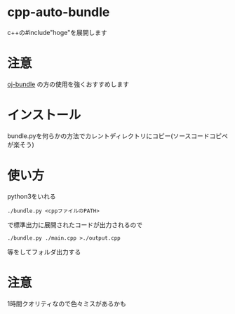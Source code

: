 # cpp-auto-bundle
c++の#include"hoge"を展開します

# 注意
[oj-bundle](https://kimiyuki.net/blog/2020/05/08/online-judge-tools-overview/)
の方の使用を強くおすすめします

# インストール
bundle.pyを何らかの方法でカレントディレクトリにコピー(ソースコードコピペが楽そう)

# 使い方
python3をいれる
```
./bundle.py <cppファイルのPATH>
```
で標準出力に展開されたコードが出力されるので
```
./bundle.py ./main.cpp >./output.cpp
```
等をしてフォルダ出力する

# 注意
1時間クオリティなので色々ミスがあるかも
